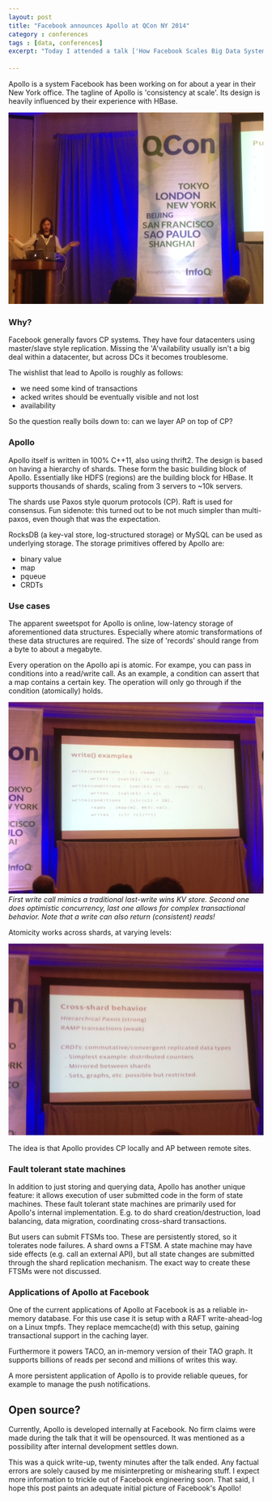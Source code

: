 ```yaml
---
layout: post
title: "Facebook announces Apollo at QCon NY 2014" 
category : conferences 
tags : [data, conferences]
excerpt: "Today I attended a talk ['How Facebook Scales Big Data Systems'](https://qconnewyork.com/presentation/how-facebook-scales-big-data-systems) at QCon NY 2014. It turns out that Jeff Johnson took this opportunity to announce a new project by Facebook: Apollo. The following is a rough transcript of the talk."

---
```


Apollo is a system Facebook has been working on for about a year in their New York office. The tagline of Apollo is 'consistency at scale'. Its design is heavily influenced by their experience with HBase.

![Jeff Johnson](/pics/qcon_apollo1.jpg)

### Why?

Facebook generally favors CP systems. They have four datacenters using master/slave style replication. Missing the 'A'vailability usually isn't a big deal within a datacenter, but across DCs it becomes troublesome.

The wishlist that lead to Apollo is roughly as follows:
* we need some kind of transactions
* acked writes should be eventually visible and not lost
* availability 

So the question really boils down to: can we layer AP on top of CP?

### Apollo
Apollo itself is written in 100% C++11, also using thrift2. The design is based on having a hierarchy of shards. These form the basic building block of Apollo. Essentially like HDFS (regions) are the building block for HBase. It supports thousands of shards, scaling from 3 servers to ~10k servers.

The shards use Paxos style quorum protocols (CP). Raft is used for consensus. Fun sidenote: this turned out to be not much simpler than multi-paxos, even though that was the expectation.

RocksDB (a key-val store, log-structured storage) or MySQL can be used as underlying storage. The storage primitives offered by Apollo are:
* binary value
* map
* pqueue
* CRDTs


### Use cases

The apparent sweetspot for Apollo is online, low-latency storage of aforementioned data structures. Especially where atomic transformations of these data structures are required. The size of 'records' should range from a byte to about a megabyte.

Every operation on the Apollo api is atomic. For exampe, you can pass in conditions into a read/write call. As an example, a condition can assert that a map contains a certain key. The operation will only go through if the condition (atomically) holds.

![Jeff Johnson](/pics/qcon_apollo2.jpg)
_First write call mimics a traditional last-write wins KV store. Second one does optimistic concurrency, last one allows for complex transactional behavior. Note that a write can also return (consistent) reads!_

Atomicity works across shards, at varying levels:

![Jeff Johnson](/pics/qcon_apollo3.jpg)

The idea is that Apollo provides CP locally and AP between remote sites.

### Fault tolerant state machines
In addition to just storing and querying data, Apollo has another unique feature: it allows execution of user submitted code in the form of state machines. These fault tolerant state machines are primarily used for Apollo's internal implementation. E.g. to do shard creation/destruction, load balancing, data migration, coordinating cross-shard transactions.

But users can submit FTSMs too. These are persistently stored, so it tolerates node failures. A shard owns a FTSM. A state machine may have side effects (e.g. call an external API), but all state changes are submitted through the shard replication mechanism. The exact way to create these FTSMs were not discussed.

### Applications of Apollo at Facebook
One of the current applications of Apollo at Facebook is as a reliable in-memory database. For this use case it is setup with a RAFT write-ahead-log on a Linux tmpfs. They replace memcache(d) with this setup, gaining transactional support in the caching layer.

Furthermore it powers TACO, an in-memory version of their TAO graph. It supports billions of reads per second and millions of writes this way.

A more persistent application of Apollo is to provide reliable queues, for example to manage the push notifications.

## Open source?
Currently, Apollo is developed internally at Facebook. No firm claims were made during the talk that it will be opensourced. It was mentioned as a possibility after internal development settles down.

This was a quick write-up, twenty minutes after the talk ended. Any factual errors are solely caused by me misinterpreting or mishearing stuff. I expect more information to trickle out of Facebook engineering soon. That said, I hope this post paints an adequate initial picture of Facebook's Apollo!

